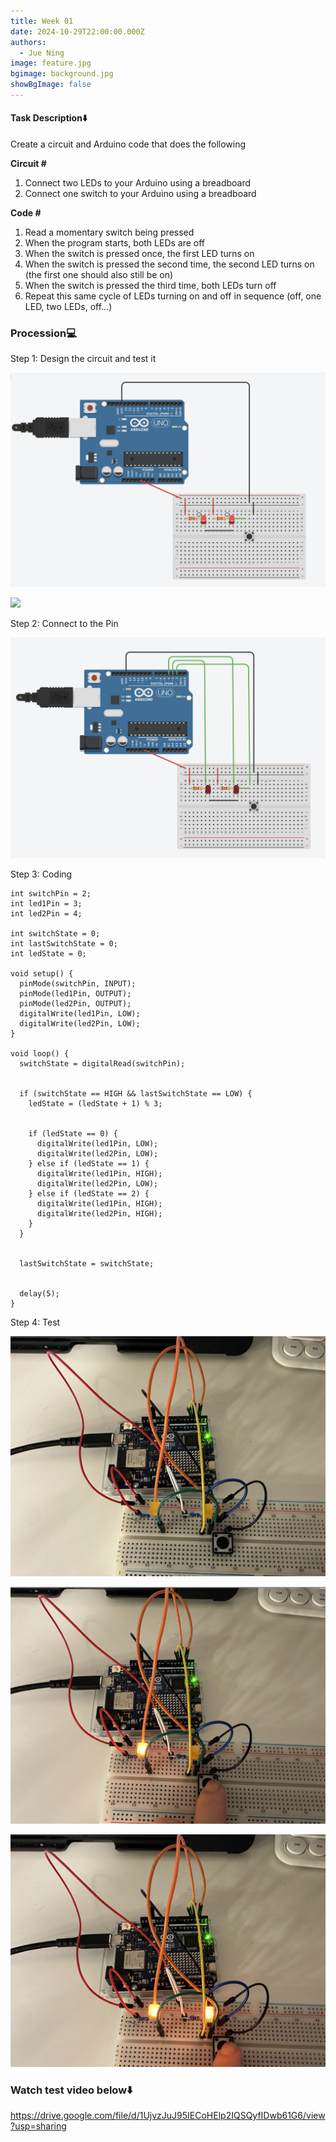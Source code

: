 ```yaml
---
title: Week 01
date: 2024-10-29T22:00:00.000Z
authors:
  - Jue Ning
image: feature.jpg
bgimage: background.jpg
showBgImage: false
---
```

#### Task Description⬇️

Create a circuit and Arduino code that does the following

**Circuit #**

1. Connect two LEDs to your Arduino using a breadboard
2. Connect one switch to your Arduino using a breadboard

**Code #**

1. Read a momentary switch being pressed
2. When the program starts, both LEDs are off
3. When the switch is pressed once, the first LED turns on
4. When the switch is pressed the second time, the second LED turns on (the first one should also still be on)
5. When the switch is pressed the third time, both LEDs turn off
6. Repeat this same cycle of LEDs turning on and off in sequence (off, one LED, two LEDs, off…)

### Procession💻

Step 1: Design the circuit and test it

![](image1.png)

![](image2.jpg)

 Step 2: Connect to the Pin

![](image3.jpg)

Step 3: Coding

```
int switchPin = 2;   
int led1Pin = 3;     
int led2Pin = 4;   

int switchState = 0;       
int lastSwitchState = 0;   
int ledState = 0;         

void setup() {
  pinMode(switchPin, INPUT);   
  pinMode(led1Pin, OUTPUT);    
  pinMode(led2Pin, OUTPUT);  
  digitalWrite(led1Pin, LOW);  
  digitalWrite(led2Pin, LOW);  
}

void loop() {
  switchState = digitalRead(switchPin);

 
  if (switchState == HIGH && lastSwitchState == LOW) {
    ledState = (ledState + 1) % 3;
    
   
    if (ledState == 0) {
      digitalWrite(led1Pin, LOW);
      digitalWrite(led2Pin, LOW);
    } else if (ledState == 1) {
      digitalWrite(led1Pin, HIGH);
      digitalWrite(led2Pin, LOW);
    } else if (ledState == 2) {
      digitalWrite(led1Pin, HIGH);
      digitalWrite(led2Pin, HIGH);
    }
  }


  lastSwitchState = switchState;


  delay(5);
}
```

Step 4: Test

![](image4.jpg)

![](image5.jpg)

![](image6.jpg)

### Watch test video below⬇️

<https://drive.google.com/file/d/1UjvzJuJ95IECoHElp2IQSQyfIDwb61G6/view?usp=sharing>
